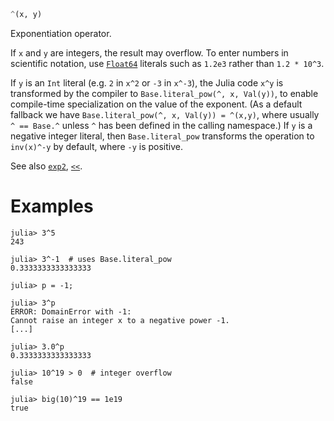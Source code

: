 ```julia
^(x, y)
```

Exponentiation operator.

If `x` and `y` are integers, the result may overflow. To enter numbers in scientific notation, use [`Float64`](@ref) literals such as `1.2e3` rather than `1.2 * 10^3`.

If `y` is an `Int` literal (e.g. `2` in `x^2` or `-3` in `x^-3`), the Julia code `x^y` is transformed by the compiler to `Base.literal_pow(^, x, Val(y))`, to enable compile-time specialization on the value of the exponent. (As a default fallback we have `Base.literal_pow(^, x, Val(y)) = ^(x,y)`, where usually `^ == Base.^` unless `^` has been defined in the calling namespace.) If `y` is a negative integer literal, then `Base.literal_pow` transforms the operation to `inv(x)^-y` by default, where `-y` is positive.

See also [`exp2`](@ref), [`<<`](@ref).

# Examples

```jldoctest
julia> 3^5
243

julia> 3^-1  # uses Base.literal_pow
0.3333333333333333

julia> p = -1;

julia> 3^p
ERROR: DomainError with -1:
Cannot raise an integer x to a negative power -1.
[...]

julia> 3.0^p
0.3333333333333333

julia> 10^19 > 0  # integer overflow
false

julia> big(10)^19 == 1e19
true
```
